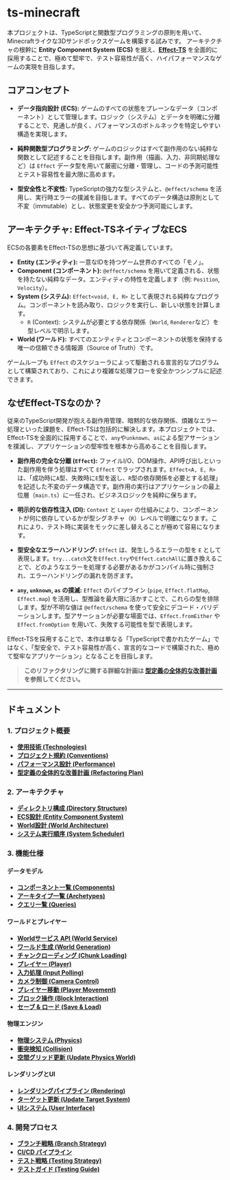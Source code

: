 # ts-minecraft

本プロジェクトは、TypeScriptと関数型プログラミングの原則を用いて、Minecraftライクな3Dサンドボックスゲームを構築する試みです。
アーキテクチャの根幹に **Entity Component System (ECS)** を据え、**[Effect-TS](https://effect.website/)** を全面的に採用することで、極めて堅牢で、テスト容易性が高く、ハイパフォーマンスなゲームの実現を目指します。

## コアコンセプト

- **データ指向設計 (ECS):** ゲームのすべての状態をプレーンなデータ（コンポーネント）として管理します。ロジック（システム）とデータを明確に分離することで、見通しが良く、パフォーマンスのボトルネックを特定しやすい構造を実現します。

- **純粋関数型プログラミング:** ゲームのロジックはすべて副作用のない純粋な関数として記述することを目指します。副作用（描画、入力、非同期処理など）は `Effect` データ型を用いて厳密に分離・管理し、コードの予測可能性とテスト容易性を最大限に高めます。

- **型安全性と不変性:** TypeScriptの強力な型システムと、`@effect/schema` を活用し、実行時エラーの撲滅を目指します。すべてのデータ構造は原則として不変（immutable）とし、状態変更を安全かつ予測可能にします。

## アーキテクチャ: Effect-TSネイティブなECS

ECSの各要素をEffect-TSの思想に基づいて再定義しています。

- **Entity (エンティティ):** 一意なIDを持つゲーム世界のすべての「モノ」。
- **Component (コンポーネント):** `@effect/schema` を用いて定義される、状態を持たない純粋なデータ。エンティティの特性を定義します（例: `Position`, `Velocity`）。
- **System (システム):** `Effect<void, E, R>` として表現される純粋なプログラム。コンポーネントを読み取り、ロジックを実行し、新しい状態を計算します。
  - `R` (Context): システムが必要とする依存関係（`World`, `Renderer`など）を型レベルで明示します。
- **World (ワールド):** すべてのエンティティとコンポーネントの状態を保持する唯一の信頼できる情報源（Source of Truth）です。

ゲームループも `Effect` のスケジューラによって駆動される宣言的なプログラムとして構築されており、これにより複雑な処理フローを安全かつシンプルに記述できます。

## なぜEffect-TSなのか？

従来のTypeScript開発が抱える副作用管理、暗黙的な依存関係、煩雑なエラー処理といった課題を、Effect-TSは包括的に解決します。本プロジェクトでは、Effect-TSを全面的に採用することで、`any`や`unknown`、`as`による型アサーションを撲滅し、アプリケーションの堅牢性を根本から高めることを目指します。

- **副作用の完全な分離 (`Effect`):** ファイルI/O、DOM操作、API呼び出しといった副作用を伴う処理はすべて `Effect` でラップされます。`Effect<A, E, R>` は、「成功時に`A`型、失敗時に`E`型を返し、`R`型の依存関係を必要とする処理」を記述した不変のデータ構造です。副作用の実行はアプリケーションの最上位層（`main.ts`）に一任され、ビジネスロジックを純粋に保ちます。

- **明示的な依存性注入 (DI):** `Context` と `Layer` の仕組みにより、コンポーネントが何に依存しているかが型シグネチャ（`R`）レベルで明確になります。これにより、テスト時に実装をモックに差し替えることが極めて容易になります。

- **型安全なエラーハンドリング:** `Effect` は、発生しうるエラーの型を `E` として表現します。`try...catch`文を`Effect.try`や`Effect.catchAll`に置き換えることで、どのようなエラーを処理する必要があるかがコンパイル時に強制され、エラーハンドリングの漏れを防ぎます。

- **`any`, `unknown`, `as` の撲滅:** `Effect` のパイプライン (`pipe`, `Effect.flatMap`, `Effect.map`) を活用し、型推論を最大限に活かすことで、これらの型を排除します。型が不明な値は `@effect/schema` を使って安全にデコード・バリデーションします。型アサーションが必要な場面では、`Effect.fromEither` や `Effect.fromOption` を用いて、失敗する可能性を型で表現します。

Effect-TSを採用することで、本作は単なる「TypeScriptで書かれたゲーム」ではなく、「型安全で、テスト容易性が高く、宣言的なコードで構築された、極めて堅牢なアプリケーション」となることを目指します。

> **このリファクタリングに関する詳細な計画は [型定義の全体的な改善計画](./project/refactoring-plan.md) を参照してください。**

---

## ドキュメント

### 1. プロジェクト概要

- [**使用技術 (Technologies)**](./project/technologies.md)
- [**プロジェクト規約 (Conventions)**](./project/conventions.md)
- [**パフォーマンス設計 (Performance)**](./project/performance.md)
- [**型定義の全体的な改善計画 (Refactoring Plan)**](./project/refactoring-plan.md)

### 2. アーキテクチャ

- [**ディレクトリ構成 (Directory Structure)**](./architecture/directory-structure.md)
- [**ECS設計 (Entity Component System)**](./architecture/ecs.md)
- [**World設計 (World Architecture)**](./architecture/world.md)
- [**システム実行順序 (System Scheduler)**](./architecture/system-scheduler.md)

### 3. 機能仕様

#### データモデル

- [**コンポーネント一覧 (Components)**](./features/components-list.md)
- [**アーキタイプ一覧 (Archetypes)**](./features/archetypes-list.md)
- [**クエリ一覧 (Queries)**](./features/queries-list.md)

#### ワールドとプレイヤー

- [**Worldサービス API (World Service)**](./features/world.md)
- [**ワールド生成 (World Generation)**](./features/world-generation.md)
- [**チャンクローディング (Chunk Loading)**](./features/chunk-loading.md)
- [**プレイヤー (Player)**](./features/player.md)
- [**入力処理 (Input Polling)**](./features/input-polling.md)
- [**カメラ制御 (Camera Control)**](./features/camera-control.md)
- [**プレイヤー移動 (Player Movement)**](./features/player-movement.md)
- [**ブロック操作 (Block Interaction)**](./features/block-interaction.md)
- [**セーブ & ロード (Save & Load)**](./features/save_load.md)

#### 物理エンジン

- [**物理システム (Physics)**](./features/physics.md)
- [**衝突検知 (Collision)**](./features/collision.md)
- [**空間グリッド更新 (Update Physics World)**](./features/update-physics-world.md)

#### レンダリングとUI

- [**レンダリングパイプライン (Rendering)**](./features/rendering.md)
- [**ターゲット更新 (Update Target System)**](./features/update-target-system.md)
- [**UIシステム (User Interface)**](./features/ui.md)

### 4. 開発プロセス

- [**ブランチ戦略 (Branch Strategy)**](./project/branch-strategy.md)
- [**CI/CD パイプライン**](./project/cicd.md)
- [**テスト戦略 (Testing Strategy)**](./project/testing-strategy.md)
- [**テストガイド (Testing Guide)**](./project/testing.md)
